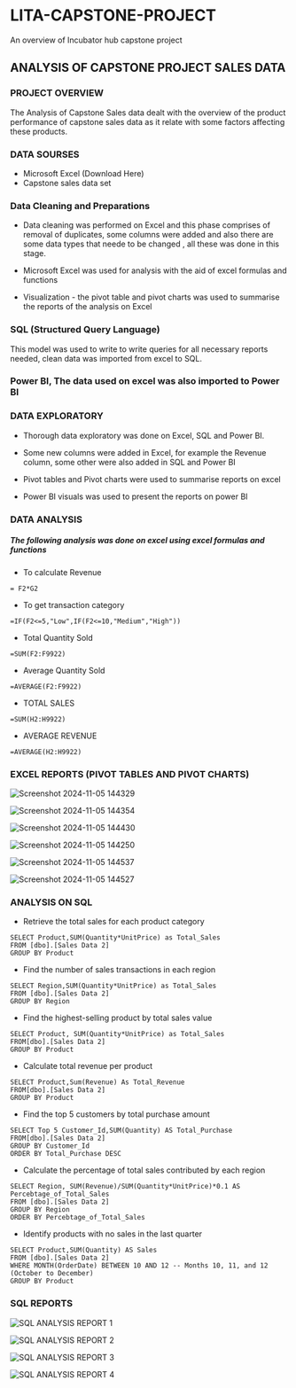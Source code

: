 # LITA-CAPSTONE-PROJECT
An overview of Incubator hub capstone project
## ANALYSIS OF CAPSTONE PROJECT SALES DATA

### PROJECT OVERVIEW

The Analysis of Capstone Sales data dealt with the overview of the product performance of capstone sales data as it relate with some factors affecting these products.

### DATA SOURSES
- Microsoft Excel (Download Here)
- Capstone sales data set

### Data Cleaning and Preparations

- Data cleaning was performed on Excel and this phase comprises of removal of duplicates, some columns were added and also there are some data types that neede to be changed , all these was done in this stage.

- Microsoft Excel was used for analysis with the aid of excel formulas and functions

- Visualization - the pivot table and pivot charts was used to summarise the reports of the analysis on Excel

### SQL (Structured Query Language)
This model was used to write to write queries for all necessary reports needed, clean data was imported from excel to SQL.

### Power BI, The data used on excel was also imported to Power BI

### DATA EXPLORATORY 
- Thorough data exploratory was done on Excel, SQL and Power BI.

- Some new columns were added in Excel, for example the Revenue column, some other were also added in SQL and Power BI

- Pivot tables and Pivot charts were used to summarise reports on excel

- Power BI visuals was used to present the reports on  power BI

### DATA ANALYSIS

##### The following analysis was done on excel using excel formulas and functions

- To calculate Revenue
```
= F2*G2
```
- To get transaction category
```
=IF(F2<=5,"Low",IF(F2<=10,"Medium","High"))
```
- Total Quantity Sold
```
=SUM(F2:F9922)
```
- Average Quantity Sold
```
=AVERAGE(F2:F9922)
```
- TOTAL SALES
```
=SUM(H2:H9922)
```
- AVERAGE REVENUE
```
=AVERAGE(H2:H9922)
```

### EXCEL REPORTS (PIVOT TABLES AND PIVOT CHARTS)
![Screenshot 2024-11-05 144329](https://github.com/user-attachments/assets/971adab5-7735-4f59-ac61-dc96e0ad09ee)

![Screenshot 2024-11-05 144354](https://github.com/user-attachments/assets/58ec337c-fbd9-447d-838b-e7a818a18ba1)

![Screenshot 2024-11-05 144430](https://github.com/user-attachments/assets/589c7d81-e0d4-43df-921a-bd93d78ef54e)

![Screenshot 2024-11-05 144250](https://github.com/user-attachments/assets/24526778-d1d9-4197-ad4c-92cf3298a850)

![Screenshot 2024-11-05 144537](https://github.com/user-attachments/assets/4508718b-0d39-4f08-9e00-818dcf0fd307)

![Screenshot 2024-11-05 144527](https://github.com/user-attachments/assets/fb7b0a74-1fb0-44c0-a97f-60b82acbc088)


### ANALYSIS ON SQL
- Retrieve the total sales for each product category
```
SELECT Product,SUM(Quantity*UnitPrice) as Total_Sales
FROM [dbo].[Sales Data 2]
GROUP BY Product
```
- Find the number of sales transactions in each region
```
SELECT Region,SUM(Quantity*UnitPrice) as Total_Sales
FROM [dbo].[Sales Data 2]
GROUP BY Region
```
- Find the highest-selling product by total sales value
```
SELECT Product, SUM(Quantity*UnitPrice) as Total_Sales
FROM[dbo].[Sales Data 2]
GROUP BY Product
```
- Calculate total revenue per product
```
SELECT Product,Sum(Revenue) As Total_Revenue
FROM[dbo].[Sales Data 2]
GROUP BY Product
```
- Find the top 5 customers by total purchase amount
```
SELECT Top 5 Customer_Id,SUM(Quantity) AS Total_Purchase
FROM[dbo].[Sales Data 2]
GROUP BY Customer_Id
ORDER BY Total_Purchase DESC
```
- Calculate the percentage of total sales contributed by each region
```
SELECT Region, SUM(Revenue)/SUM(Quantity*UnitPrice)*0.1 AS Percebtage_of_Total_Sales
FROM [dbo].[Sales Data 2]
GROUP BY Region
ORDER BY Percebtage_of_Total_Sales
```
- Identify products with no sales in the last quarter
```
SELECT Product,SUM(Quantity) AS Sales
FROM [dbo].[Sales Data 2]
WHERE MONTH(OrderDate) BETWEEN 10 AND 12 -- Months 10, 11, and 12 (October to December)
GROUP BY Product
```

### SQL REPORTS
![SQL ANALYSIS REPORT 1](https://github.com/user-attachments/assets/9b831e2c-ae14-4764-b432-e9e31d54cafc)

![SQL ANALYSIS REPORT 2](https://github.com/user-attachments/assets/724e7485-e120-4708-bdef-73d88efddfa4)

![SQL ANALYSIS REPORT 3](https://github.com/user-attachments/assets/d2eb1a53-d956-453c-83f4-e7db2e89b471)

![SQL ANALYSIS REPORT 4](https://github.com/user-attachments/assets/a0cc5e3c-7b8b-4d40-bd4b-9736ce1c3b99)



